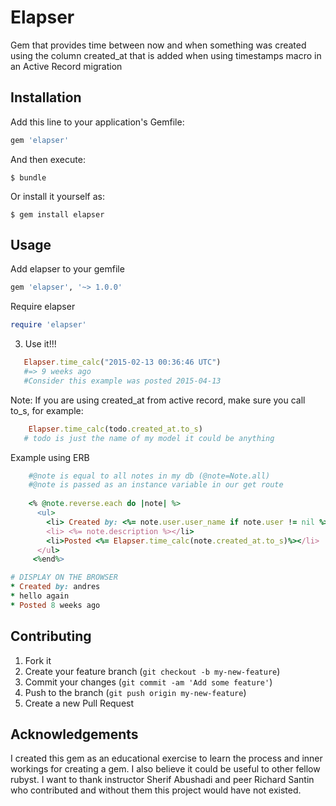 # Elapser

Gem that provides time between now and when something was created using the column created_at that is added when using timestamps macro in an Active Record migration

## Installation

Add this line to your application's Gemfile:

```ruby
gem 'elapser'
```

And then execute:

    $ bundle

Or install it yourself as:

    $ gem install elapser

## Usage

Add elapser to your gemfile
```ruby
gem 'elapser', '~> 1.0.0'
```
Require elapser 

```ruby
require 'elapser'
```

3. Use it!!!
   
```ruby
   Elapser.time_calc("2015-02-13 00:36:46 UTC")
   #=> 9 weeks ago 
   #Consider this example was posted 2015-04-13
```
 Note: If you are using created_at from active record, make sure you call to_s, for example: 

```ruby
    Elapser.time_calc(todo.created_at.to_s)
   # todo is just the name of my model it could be anything
```
 Example using ERB
```ruby 
    #@note is equal to all notes in my db (@note=Note.all)
    #@note is passed as an instance variable in our get route
    
    <% @note.reverse.each do |note| %>
      <ul>
        <li> Created by: <%= note.user.user_name if note.user != nil %></li>
        <li> <%= note.description %></li>
        <li>Posted <%= Elapser.time_calc(note.created_at.to_s)%></li>
      </ul>
     <%end%>
```
```ruby 
# DISPLAY ON THE BROWSER
* Created by: andres
* hello again
* Posted 8 weeks ago
```
      
## Contributing

1. Fork it
2. Create your feature branch (`git checkout -b my-new-feature`)
3. Commit your changes (`git commit -am 'Add some feature'`)
4. Push to the branch (`git push origin my-new-feature`)
5. Create a new Pull Request

## Acknowledgements

I created this gem as an educational exercise to learn the process and inner workings for creating a gem. I also believe it could be useful to other fellow rubyst. I want to thank instructor Sherif Abushadi and peer Richard Santin who contributed and without them this project would have not existed.
